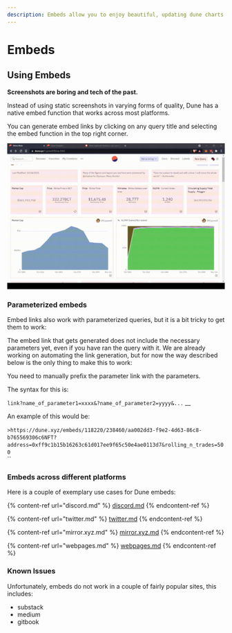 ```yaml
---
description: Embeds allow you to enjoy beautiful, updating dune charts across the web!
---
```


# Embeds

## Using Embeds

**Screenshots are boring and tech of the past.**

Instead of using static screenshots in varying forms of quality, Dune has a native embed function that works across most platforms.

You can generate embed links by clicking on any query title and selecting the embed function in the top right corner.

![generating an embedd link](<../../.gitbook/assets/2021-11-01 14-30-33.gif>)

### Parameterized embeds

Embed links also work with parameterized queries, but it is a bit tricky to get them to work:

The embed link that gets generated does not include the necessary parameters yet, even if you have ran the query with it. We are already working on automating the link generation, but for now the way described below is the only thing to make this to work:

You need to manually prefix the parameter link with the parameters.

The syntax for this is:

`link?name_of_parameter1=xxxx&?name_of_parameter2=yyyy&...` \_\_

An example of this would be:

`>https://dune.xyz/embeds/118220/238460/aa002dd3-f9e2-4d63-86c8-b765569306c6NFT?address=0xff9c1b15b16263c61d017ee9f65c50e4ae0113d7&rolling_n_trades=500`\
\`\`

### Embeds across different platforms

Here is a couple of exemplary use cases for Dune embeds:

{% content-ref url="discord.md" %}
[discord.md](discord.md)
{% endcontent-ref %}

{% content-ref url="twitter.md" %}
[twitter.md](twitter.md)
{% endcontent-ref %}

{% content-ref url="mirror.xyz.md" %}
[mirror.xyz.md](mirror.xyz.md)
{% endcontent-ref %}

{% content-ref url="webpages.md" %}
[webpages.md](webpages.md)
{% endcontent-ref %}

### Known Issues

Unfortunately, embeds do not work in a couple of fairly popular sites, this includes:

* substack
* medium
* gitbook
